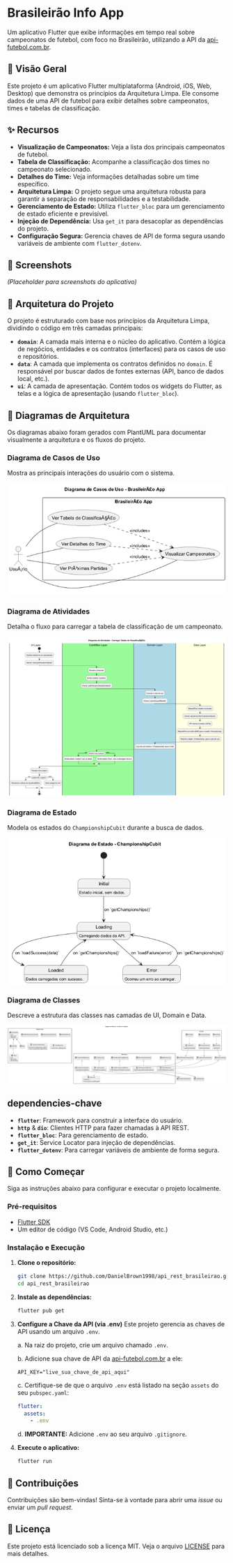 # Brasileirão Info App

Um aplicativo Flutter que exibe informações em tempo real sobre campeonatos de futebol, com foco no Brasileirão, utilizando a API da [api-futebol.com.br](https://www.api-futebol.com.br/).

## 🎯 Visão Geral

Este projeto é um aplicativo Flutter multiplataforma (Android, iOS, Web, Desktop) que demonstra os princípios da Arquitetura Limpa. Ele consome dados de uma API de futebol para exibir detalhes sobre campeonatos, times e tabelas de classificação.

## ✨ Recursos

- **Visualização de Campeonatos:** Veja a lista dos principais campeonatos de futebol.
- **Tabela de Classificação:** Acompanhe a classificação dos times no campeonato selecionado.
- **Detalhes do Time:** Veja informações detalhadas sobre um time específico.
- **Arquitetura Limpa:** O projeto segue uma arquitetura robusta para garantir a separação de responsabilidades e a testabilidade.
- **Gerenciamento de Estado:** Utiliza `flutter_bloc` para um gerenciamento de estado eficiente e previsível.
- **Injeção de Dependência:** Usa `get_it` para desacoplar as dependências do projeto.
- **Configuração Segura:** Gerencia chaves de API de forma segura usando variáveis de ambiente com `flutter_dotenv`.

## 📸 Screenshots

*(Placeholder para screenshots do aplicativo)*

## 📂 Arquitetura do Projeto

O projeto é estruturado com base nos princípios da Arquitetura Limpa, dividindo o código em três camadas principais:

- **`domain`**: A camada mais interna e o núcleo do aplicativo. Contém a lógica de negócios, entidades e os contratos (interfaces) para os casos de uso e repositórios.
- **`data`**: A camada que implementa os contratos definidos no `domain`. É responsável por buscar dados de fontes externas (API, banco de dados local, etc.).
- **`ui`**: A camada de apresentação. Contém todos os widgets do Flutter, as telas e a lógica de apresentação (usando `flutter_bloc`).

## 📐 Diagramas de Arquitetura

Os diagramas abaixo foram gerados com PlantUML para documentar visualmente a arquitetura e os fluxos do projeto.

### Diagrama de Casos de Uso

Mostra as principais interações do usuário com o sistema.

![Diagrama de Casos de Uso](docs/diagrama_casos_de_uso.png)

### Diagrama de Atividades

Detalha o fluxo para carregar a tabela de classificação de um campeonato.

![Diagrama de Atividades](docs/diagrama_de_atividades.png)

### Diagrama de Estado

Modela os estados do `ChampionshipCubit` durante a busca de dados.

![Diagrama de Estado](docs/diagrama_de_estado.png)

### Diagrama de Classes

Descreve a estrutura das classes nas camadas de UI, Domain e Data.

![Diagrama de Classes](docs/diagrama_de_classes.png)

## dependencies-chave

- **`flutter`**: Framework para construir a interface do usuário.
- **`http`** & **`dio`**: Clientes HTTP para fazer chamadas à API REST.
- **`flutter_bloc`**: Para gerenciamento de estado.
- **`get_it`**: Service Locator para injeção de dependências.
- **`flutter_dotenv`**: Para carregar variáveis de ambiente de forma segura.

## 🚀 Como Começar

Siga as instruções abaixo para configurar e executar o projeto localmente.

### Pré-requisitos

- [Flutter SDK](https://flutter.dev/docs/get-started/install)
- Um editor de código (VS Code, Android Studio, etc.)

### Instalação e Execução

1.  **Clone o repositório:**
    ```sh
    git clone https://github.com/DanielBrown1998/api_rest_brasileirao.git
    cd api_rest_brasileirao
    ```

2.  **Instale as dependências:**
    ```sh
    flutter pub get
    ```

3.  **Configure a Chave da API (via .env)**
    Este projeto gerencia as chaves de API usando um arquivo `.env`.

    a. Na raiz do projeto, crie um arquivo chamado `.env`.

    b. Adicione sua chave de API da [api-futebol.com.br](https://www.api-futebol.com.br/) a ele:
    ```
    API_KEY="live_sua_chave_de_api_aqui"
    ```

    c. Certifique-se de que o arquivo `.env` está listado na seção `assets` do seu `pubspec.yaml`:
    ```yaml
    flutter:
      assets:
        - .env
    ```
    
    d. **IMPORTANTE:** Adicione `.env` ao seu arquivo `.gitignore`.

4.  **Execute o aplicativo:**
    ```sh
    flutter run
    ```

## 🤝 Contribuições

Contribuições são bem-vindas! Sinta-se à vontade para abrir uma *issue* ou enviar um *pull request*.

## 📄 Licença

Este projeto está licenciado sob a licença MIT. Veja o arquivo [LICENSE](LICENSE) para mais detalhes.
